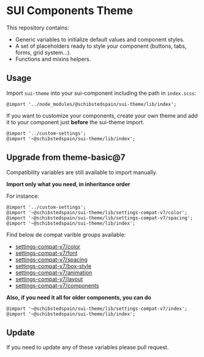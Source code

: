 # SUI Components Theme

This repository contains:

* Generic variables to initialize default values and component styles.
* A set of placeholders ready to style your component (buttons, tabs, forms, grid system...).
* Functions and mixins helpers.

## Usage

Import `sui-theme` into your sui-component including the path in `index.scss`:

```
@import '../node_modules/@schibstedspain/sui-theme/lib/index';
```

If you want to customize your components, create your own theme and add it to your component just __before__ the sui-theme import.

```
@import '../custom-settings';
@import '~@schibstedspain/sui-theme/lib/index';
```

## Upgrade from theme-basic@7
Compatibility variables are still available to import manually.

**Import only what you need, in inheritance order**

For instance:
```
@import '../custom-settings';
@import '~@schibstedspain/sui-theme/lib/settings-compat-v7/color';
@import '~@schibstedspain/sui-theme/lib/settings-compat-v7/spacing';
@import '~@schibstedspain/sui-theme/lib/index';
```

Find below de compat varible groups available:

* [settings-compat-v7/color](https://github.com/SUI-Components/sui-theme/blob/master/src/settings-compat-v7/_color.scss)
* [settings-compat-v7/font](https://github.com/SUI-Components/sui-theme/blob/master/src/settings-compat-v7/_font.scss)
* [settings-compat-v7/spacing](https://github.com/SUI-Components/sui-theme/blob/master/src/settings-compat-v7/_spacing.scss)
* [settings-compat-v7/box-style](https://github.com/SUI-Components/sui-theme/blob/master/src/settings-compat-v7/_box-style.scss)
* [settings-compat-v7/animation](https://github.com/SUI-Components/sui-theme/blob/master/src/settings-compat-v7/_animation.scss)
* [settings-compat-v7/layout](https://github.com/SUI-Components/sui-theme/blob/master/src/settings-compat-v7/_layout.scss)
* [settings-compat-v7/components](https://github.com/SUI-Components/sui-theme/blob/master/src/settings-compat-v7/_components.scss)


**Also, if you need it all for older components, you can do**
```
@import '~@schibstedspain/sui-theme/lib/settings-compat-v7/index';
@import '~@schibstedspain/sui-theme/lib/index';
```

## Update
If you need to update any of these variables please pull request.
